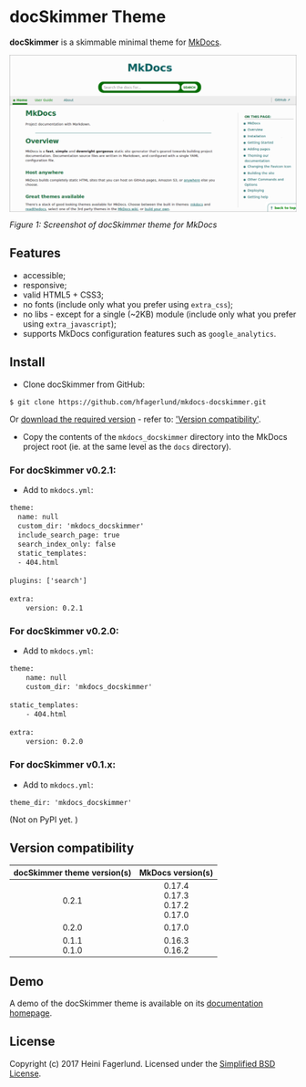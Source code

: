 # docSkimmer Theme

**docSkimmer** is a skimmable minimal theme for [MkDocs](https://github.com/mkdocs/mkdocs/).

<img style="max-width:100%;" alt="Screenshot of docSkimmer theme for MkDocs" src="/screenshots/mkdocs-docskimmer.png" align="center" /><br />

*Figure 1: Screenshot of docSkimmer theme for MkDocs*

## Features

* accessible;
* responsive;
* valid HTML5 + CSS3;
* no fonts (include only what you prefer using `extra_css`);
* no libs - except for a single (~2KB) module (include only what you prefer using `extra_javascript`);
* supports MkDocs configuration features such as `google_analytics`.

## Install

* Clone docSkimmer from GitHub:

```
$ git clone https://github.com/hfagerlund/mkdocs-docskimmer.git

```

Or [download the required version](https://github.com/hfagerlund/mkdocs-docskimmer/releases) - refer to: ['Version compatibility'](https://github.com/hfagerlund/mkdocs-docskimmer#version-compatibility).

* Copy the contents of the `mkdocs_docskimmer` directory into the MkDocs project root (ie. at the same level as the `docs` directory).

### For docSkimmer v0.2.1:

* Add to `mkdocs.yml`:

```
theme:
  name: null
  custom_dir: 'mkdocs_docskimmer'
  include_search_page: true
  search_index_only: false
  static_templates:
  - 404.html

plugins: ['search']

extra:
    version: 0.2.1

```

### For docSkimmer v0.2.0:

* Add to `mkdocs.yml`:

```
theme:
    name: null
    custom_dir: 'mkdocs_docskimmer'

static_templates:
    - 404.html

extra:
    version: 0.2.0

```

### For docSkimmer v0.1.x:

* Add to `mkdocs.yml`:

```
theme_dir: 'mkdocs_docskimmer'

```

(Not on PyPI yet. )

## Version compatibility

| docSkimmer theme version(s) | MkDocs version(s) |
| :------: | :------: |
| 0.2.1 | 0.17.4<br>0.17.3<br>0.17.2<br>0.17.0 |
| 0.2.0 | 0.17.0 |
| 0.1.1<br>0.1.0 | 0.16.3<br>0.16.2 |

## Demo

A demo of the docSkimmer theme is available on its [documentation homepage](https://hfagerlund.github.io/mkdocs-docskimmer/).


## License
Copyright (c) 2017 Heini Fagerlund. Licensed under the [Simplified BSD License](https://github.com/hfagerlund/mkdocs-docskimmer/blob/master/LICENSE).
